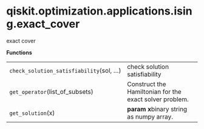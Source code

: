 <span id="qiskit-optimization-applications-ising-exact-cover" />

# qiskit.optimization.applications.ising.exact\_cover

exact cover

**Functions**

|                                         |                                                         |
| --------------------------------------- | ------------------------------------------------------- |
| `check_solution_satisfiability`(sol, …) | check solution satisfiability                           |
| `get_operator`(list\_of\_subsets)       | Construct the Hamiltonian for the exact solver problem. |
| `get_solution`(x)                       | **param x**binary string as numpy array.                |
